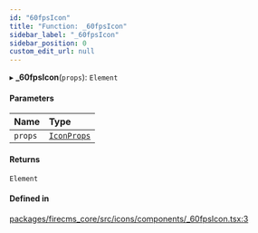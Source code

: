 ```yaml
---
id: "60fpsIcon"
title: "Function: _60fpsIcon"
sidebar_label: "_60fpsIcon"
sidebar_position: 0
custom_edit_url: null
---
```


▸ **_60fpsIcon**(`props`): `Element`

#### Parameters

| Name | Type |
| :------ | :------ |
| `props` | [`IconProps`](../types/IconProps.md) |

#### Returns

`Element`

#### Defined in

[packages/firecms_core/src/icons/components/_60fpsIcon.tsx:3](https://github.com/FireCMSco/firecms/blob/d45f3739/packages/firecms_core/src/icons/components/_60fpsIcon.tsx#L3)
